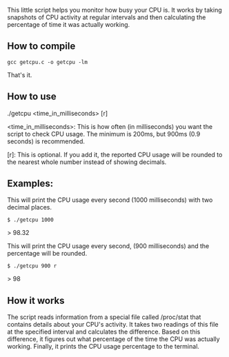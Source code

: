 This little script helps you monitor how busy your CPU is. It works by taking snapshots of CPU activity at regular intervals and then calculating the percentage of time it was actually working.

## How to compile

`gcc getcpu.c -o getcpu -lm`

That's it.

## How to use

./getcpu <time_in_milliseconds> [r]

  <time_in_milliseconds>: This is how often (in milliseconds) you want the script to check CPU usage. The minimum is 200ms, but 900ms (0.9 seconds) is recommended.
  
  [r]: This is optional. If you add it, the reported CPU usage will be rounded to the nearest whole number instead of showing decimals.

## Examples:

This will print the CPU usage every second (1000 milliseconds) with two decimal places.

`$ ./getcpu 1000`
 
\> 98.32


 
This will print the CPU usage every second, (900 milliseconds) and the percentage will be rounded.

 `$ ./getcpu 900 r`
 
 \> 98 



## How it works

  The script reads information from a special file called /proc/stat that contains details about your CPU's activity.
    It takes two readings of this file at the specified interval and calculates the difference.
    Based on this difference, it figures out what percentage of the time the CPU was actually working.
    Finally, it prints the CPU usage percentage to the terminal.
